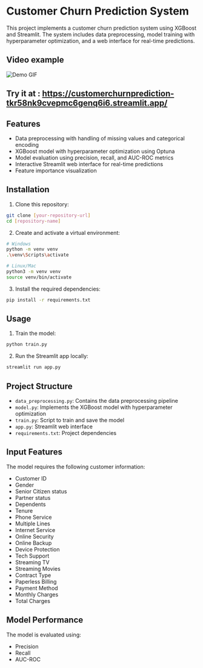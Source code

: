 # Customer Churn Prediction System

This project implements a customer churn prediction system using XGBoost and Streamlit. The system includes data preprocessing, model training with hyperparameter optimization, and a web interface for real-time predictions.

## Video example

![Demo GIF](./customer_demo.gif)


## Try it at : https://customerchurnprediction-tkr58nk9cvepmc6genq6i6.streamlit.app/


## Features

- Data preprocessing with handling of missing values and categorical encoding
- XGBoost model with hyperparameter optimization using Optuna
- Model evaluation using precision, recall, and AUC-ROC metrics
- Interactive Streamlit web interface for real-time predictions
- Feature importance visualization

## Installation

1. Clone this repository:
```bash
git clone [your-repository-url]
cd [repository-name]
```

2. Create and activate a virtual environment:
```bash
# Windows
python -m venv venv
.\venv\Scripts\activate

# Linux/Mac
python3 -m venv venv
source venv/bin/activate
```

3. Install the required dependencies:
```bash
pip install -r requirements.txt
```

## Usage

1. Train the model:
```bash
python train.py
```

2. Run the Streamlit app locally:
```bash
streamlit run app.py
```

## Project Structure

- `data_preprocessing.py`: Contains the data preprocessing pipeline
- `model.py`: Implements the XGBoost model with hyperparameter optimization
- `train.py`: Script to train and save the model
- `app.py`: Streamlit web interface
- `requirements.txt`: Project dependencies

## Input Features

The model requires the following customer information:
- Customer ID
- Gender
- Senior Citizen status
- Partner status
- Dependents
- Tenure
- Phone Service
- Multiple Lines
- Internet Service
- Online Security
- Online Backup
- Device Protection
- Tech Support
- Streaming TV
- Streaming Movies
- Contract Type
- Paperless Billing
- Payment Method
- Monthly Charges
- Total Charges

## Model Performance

The model is evaluated using:
- Precision
- Recall
- AUC-ROC
